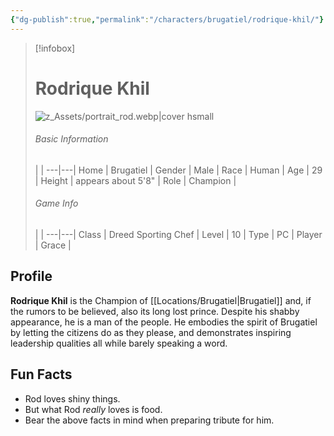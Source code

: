 ```yaml
---
{"dg-publish":true,"permalink":"/characters/brugatiel/rodrique-khil/"}
---
```



> [!infobox]
> # Rodrique Khil
> ![z_Assets/portrait_rod.webp|cover hsmall](/img/user/z_Assets/portrait_rod.webp)
> ###### Basic Information
>  |   |
> ---|---|
> Home | Brugatiel |
> Gender | Male |
> Race | Human |
> Age | 29 |
> Height | appears about 5'8" |
> Role | Champion |
> ###### Game Info
>  |   |
> ---|---|
> Class | Dreed Sporting Chef |
> Level | 10 |
> Type | PC |
> Player | Grace |

## Profile
**Rodrique Khil** is the Champion of  [[Locations/Brugatiel\|Brugatiel]] and, if the rumors to be believed, also its long lost prince. Despite his shabby appearance, he is a man of the people. He embodies the spirit of Brugatiel by letting the citizens do as they please, and demonstrates inspiring leadership qualities all while barely speaking a word.

## Fun Facts
- Rod loves shiny things.
- But what Rod *really* loves is food.
- Bear the above facts in mind when preparing tribute for him.